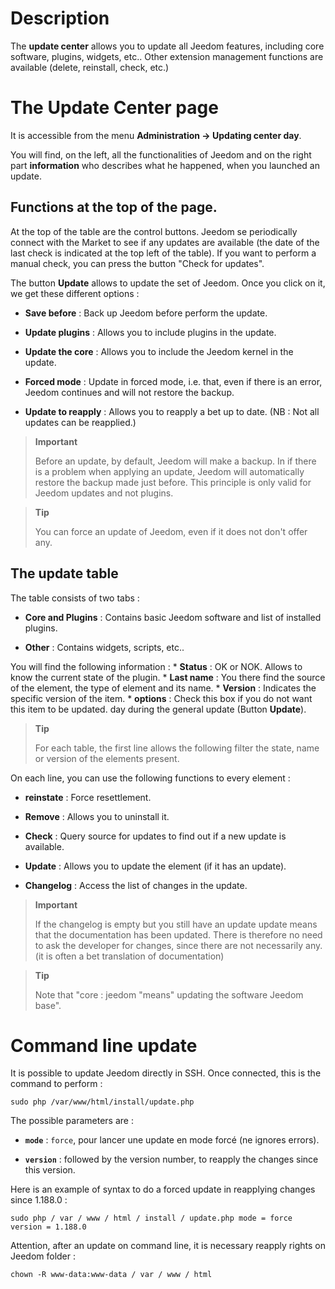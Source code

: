 Description 
===========

The **update center** allows you to update all
Jeedom features, including core software,
plugins, widgets, etc.. Other extension management functions
are available (delete, reinstall, check, etc.)

The Update Center page 
================================

It is accessible from the menu **Administration → Updating center
day**.

You will find, on the left, all the functionalities of
Jeedom and on the right part **information** who describes what he
happened, when you launched an update.

Functions at the top of the page. 
---------------------------------

At the top of the table are the control buttons. Jeedom se
periodically connect with the Market to see if any updates
are available (the date of the last check is indicated at the top
left of the table). If you want to perform a manual check,
you can press the button "Check for updates".

The button **Update** allows to update the set of
Jeedom. Once you click on it, we get these different
options :

-   **Save before** : Back up Jeedom before
    perform the update.

-   **Update plugins** : Allows you to include plugins in the
    update.

-   **Update the core** : Allows you to include the Jeedom kernel in
    the update.

-   **Forced mode** : Update in forced mode, i.e.
    that, even if there is an error, Jeedom continues and will not restore
    the backup.

-   **Update to reapply** : Allows you to reapply a bet
    up to date. (NB : Not all updates can be reapplied.)

> **Important**
>
> Before an update, by default, Jeedom will make a backup. In
> if there is a problem when applying an update, Jeedom will
> automatically restore the backup made just before. This principle
> is only valid for Jeedom updates and not plugins.

> **Tip**
>
> You can force an update of Jeedom, even if it does not
> don&#39;t offer any.

The update table 
---------------------------

The table consists of two tabs :

-   **Core and Plugins** : Contains basic Jeedom software and
    list of installed plugins.

-   **Other** : Contains widgets, scripts, etc..

You will find the following information : \* **Status** : OK or NOK.
Allows to know the current state of the plugin. \* **Last name** : You there
find the source of the element, the type of element and its name. \*
**Version** : Indicates the specific version of the item. \* **options** :
Check this box if you do not want this item to be updated.
day during the general update (Button **Update**).

> **Tip**
>
> For each table, the first line allows the following filter
> the state, name or version of the elements present.

On each line, you can use the following functions to
every element :

-   **reinstate** : Force resettlement.

-   **Remove** : Allows you to uninstall it.

-   **Check** : Query source for updates to find out if
    a new update is available.

-   **Update** : Allows you to update the element (if it has
    an update).

-   **Changelog** : Access the list of changes in the
    update.

> **Important**
>
> If the changelog is empty but you still have an update
> update means that the documentation has been updated.
> There is therefore no need to ask the developer for
> changes, since there are not necessarily any. (it is often a bet
> translation of documentation)

> **Tip**
>
> Note that &quot;core : jeedom &quot;means&quot; updating the software
> Jeedom base".

Command line update 
================================

It is possible to update Jeedom directly in SSH.
Once connected, this is the command to perform :

    sudo php /var/www/html/install/update.php

The possible parameters are :

-   **`mode`** : `force`, pour lancer une update en mode forcé (ne
    ignores errors).

-   **`version`** : followed by the version number, to reapply the
    changes since this version.

Here is an example of syntax to do a forced update in
reapplying changes since 1.188.0 :

    sudo php / var / www / html / install / update.php mode = force version = 1.188.0

Attention, after an update on command line, it is necessary
reapply rights on Jeedom folder :

    chown -R www-data:www-data / var / www / html
